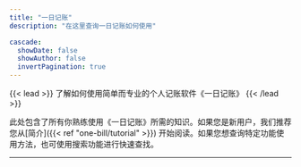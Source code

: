 ```yaml
---
title: "一日记账"
description: "在这里查询一日记账如何使用"

cascade:
  showDate: false
  showAuthor: false
  invertPagination: true
---
```


{{< lead >}}
了解如何使用简单而专业的个人记账软件《一日记账》
{{< /lead >}}

此处包含了所有你熟练使用《一日记账》所需的知识。如果您是新用户，我们推荐您从[简介]({{< ref "one-bill/tutorial" >}}) 开始阅读。如果您想查询特定功能使用方法，也可使用搜索功能进行快速查找。

---